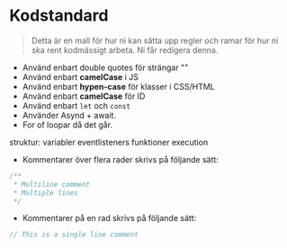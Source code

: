 # Kodstandard
> Detta är en mall för hur ni kan sätta upp regler och ramar för hur ni ska rent kodmässigt arbeta. Ni får redigera denna.

* Använd enbart double quotes för strängar ""
* Använd enbart **camelCase** i JS
* Använd enbart **hypen-case** för klasser i CSS/HTML
* Använd enbart **camelCase** för ID
* Använd enbart `let` och `const`
* Använder Asynd + await.
* For of loopar då det går.

struktur:
variabler
eventlisteners
funktioner
execution



* Kommentarer över flera rader skrivs på följande sätt:


```js
/** 
 * Multiline comment
 * Multiple lines
 */
```
* Kommentarer på en rad skrivs på följande sätt:
```js
// This is a single line comment
```
